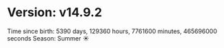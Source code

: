 # Version: v14.9.2
Time since birth: 5390 days, 129360 hours, 7761600 minutes, 465696000 seconds
Season: Summer ☀️
